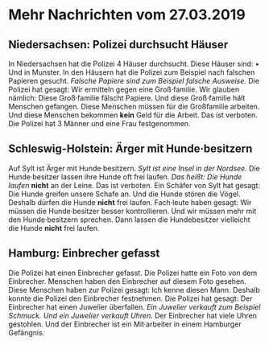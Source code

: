 # Mehr Nachrichten vom 27.03.2019


## Niedersachsen: Polizei durchsucht Häuser
In Niedersachsen hat die Polizei 4 Häuser durchsucht. Diese Häuser sind: • Und in Munster. In den Häusern hat die Polizei zum Beispiel nach falschen Papieren gesucht. 
*Falsche Papiere sind zum Beispiel falsche Ausweise.* Die Polizei hat gesagt: Wir ermitteln gegen eine Groß·familie. Wir glauben nämlich: Diese Groß·familie fälscht Papiere. Und diese Groß·familie hält Menschen gefangen. Diese Menschen müssen für die Großfamilie arbeiten. Und diese Menschen bekommen **kein** Geld für die Arbeit. Das ist verboten. Die Polizei hat 3 Männer und eine Frau festgenommen. 

## Schleswig-Holstein: Ärger mit Hunde·besitzern
Auf Sylt ist Ärger mit Hunde·besitzern. 
*Sylt ist eine Insel in der Nordsee.* Die Hunde·besitzer lassen ihre Hunde oft frei laufen. *Das heißt:* 
*Die Hunde laufen* **nicht** an der Leine. Das ist verboten. Ein Schäfer von Sylt hat gesagt: Die Hunde greifen unsere Schafe an. Und die Hunde stören die Vögel. Deshalb dürfen die Hunde **nicht** frei laufen. Fach·leute haben gesagt: Wir müssen die Hunde·besitzer besser kontrollieren. Und wir müssen mehr mit den Hunde·besitzern sprechen. Dann lassen die Hundebesitzer vielleicht die Hunde **nicht** frei laufen. 

## Hamburg: Einbrecher gefasst
Die Polizei hat einen Einbrecher gefasst. Die Polizei hatte ein Foto von dem Einbrecher. Menschen haben den Einbrecher auf diesem Foto gesehen. Diese Menschen haben zur Polizei gesagt: Ich kenne diesen Mann. Deshalb konnte die Polizei den Einbrecher festnehmen. Die Polizei hat gesagt: Der Einbrecher hat einen Juwelier überfallen. 
*Ein Juwelier verkauft zum Beispiel Schmuck.* 
*Und ein Juwelier verkauft Uhren.* Der Einbrecher hat viele Uhren gestohlen. Und der Einbrecher ist ein Mit·arbeiter in einem Hamburger Gefängnis. 
